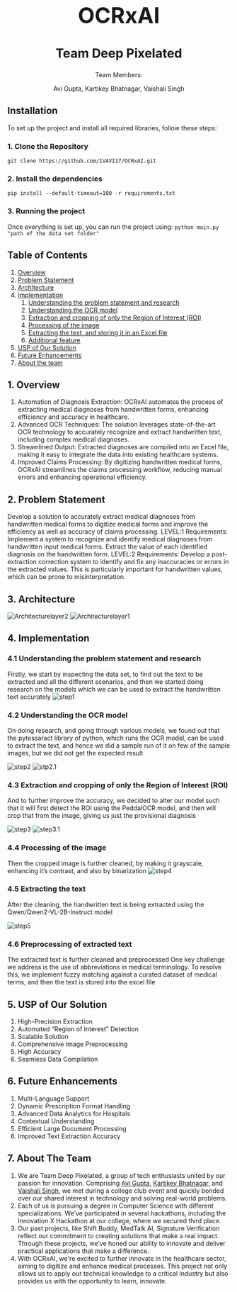 <div align="center">
  <h1 style="font-size: 3.5em;">OCRxAI</h1>
  <h2 style="font-size: 2em;">Team Deep Pixelated</h2>
  <p>Team Members:</p>
  <p>Avi Gupta, Kartikey Bhatnagar, Vaishali Singh</p>
</div>

## Installation
To set up the project and install all required libraries, follow these steps:
### 1. Clone the Repository
   `git clone https://github.com/IVAVI17/OCRxAI.git`
### 2. Install the dependencies
  `pip install --default-timeout=100 -r requirements.txt`
### 3. Running the project
Once everything is set up, you can run the project using:
`python main.py "path of the data set folder"`

## Table of Contents
1. [Overview](#1-overview)
2. [Problem Statement](#2-problem-statement)
3. [Architecture](#3-architecture)
4. [Implementation](#4-implementation)
    1. [Understanding the problem statement and research](#41-understanding-the-problem-statement-and-research)
    2. [Understanding the OCR model](#42-understanding-the-ocr-model)
    3. [Extraction and cropping of only the Region of Interest (ROI)](#43-extraction-and-cropping-of-only-the-region-of-interest-roi)
    4. [Processing of the image](#44-processing-of-the-image)
    5. [Extracting the text, and storing it in an Excel file](#45-extracting-the-text-and-storing-it-in-an-excel-file)
    6. [Additional feature](#46-additional-feature)
5. [USP of Our Solution](#5-usp-of-our-solution)
6. [Future Enhancements ](#6-future-enhancements)
7. [About the team ](#6-about-the-team)

## 1. Overview
1. Automation of Diagnosis Extraction: OCRxAI automates the process of extracting medical diagnoses from handwritten forms, enhancing efficiency and accuracy in healthcare.
2. Advanced OCR Techniques: The solution leverages state-of-the-art OCR technology to accurately recognize and extract handwritten text, including complex medical diagnoses.
3. Streamlined Output: Extracted diagnoses are compiled into an Excel file, making it easy to integrate the data into existing healthcare systems.
4. Improved Claims Processing: By digitizing handwritten medical forms, OCRxAI streamlines the claims processing workflow, reducing manual errors and enhancing operational efficiency.

## 2. Problem Statement
Develop a solution to accurately extract medical diagnoses from handwritten medical forms to digitize medical forms and improve the efficiency as well as accuracy of claims processing.
LEVEL:1
Requirements: Implement a system to recognize and identify medical diagnoses from handwritten input medical forms.
Extract the value of each identified diagnosis on the handwritten form.
LEVEL:2
Requirements: Develop a post-extraction correction system to identify and fix any inaccuracies or errors in the extracted values. This is particularly important for handwritten values, which can be prone to misinterpretation.

## 3. Architecture
![Architecturelayer2](https://drive.google.com/uc?export=view&id=1cqx_fN69-DPOeEr1F5kVtqrHnswNA-yI)
![Architecturelayer1](https://drive.google.com/uc?export=view&id=12Q9p0B21xqDHYlzpV8PNLWsNx664sfKV)

## 4. Implementation
### 4.1 Understanding the problem statement and research 
Firstly, we start by inspecting the data set, to find out the text to be extracted and all the different scenarios, and then we started doing research on the models which we can be used to extract the handwritten text accurately 
![step1](https://drive.google.com/uc?export=view&id=1s41N5rUp4vjnjwyp23-e1R-8KUQIISs3)

### 4.2 Understanding the OCR model 
On doing research, and going through various models, we found out that the pytessaract library of python, which runs the OCR model, can be used to extract the text, and hence we did a sample run of it on few of the sample images, but we did not get the expected result

![step2](https://drive.google.com/uc?export=view&id=1s2yW_WFP1BaudWfFuYJa_Qk2DKhB9jUc)
![stp2.1](https://drive.google.com/uc?export=view&id=18d3WHA8iZD5byOA06Lcv_hDpji-qu-m-)

### 4.3 Extraction and cropping of only the Region of Interest (ROI)
And to further improve the accuracy, we decided to alter our model such that it will first detect the ROI using the PeddalOCR model, and then will crop that from the image, giving us just the provisional diagnosis

![step3](https://drive.google.com/uc?export=view&id=1WQEA6wOKb4AvEtWH48W_6aUm11SG29Vl)
![step3.1](https://drive.google.com/uc?export=view&id=1-N0cH-U_I1yO-oAG4iF8MNs9eXUlk3fI)

### 4.4 Processing of the image
Then the cropped image is further cleaned, by making it grayscale, enhancing it’s contrast, and also by binarization 
![step4](https://drive.google.com/uc?export=view&id=1VuJzKD6AprVM3n8fWK3BP4ow0Co351L3)

### 4.5 Extracting the text
After the cleaning, the handwritten text is being extracted using the Qwen/Qwen2-VL-2B-Instruct model

![step5](https://drive.google.com/uc?export=view&id=1_QSLINjJTSPAP7p7dBEB7GmsMYDynTTt)

### 4.6 Preprocessing of extracted text 
The extracted text is further cleaned and preprocessed
One key challenge we address is the use of abbreviations in medical terminology. To resolve this, we implement fuzzy matching against a curated dataset of medical terms, and then the text is stored into the excel file


## 5. USP of Our Solution
1. High-Precision Extraction
2. Automated “Region of Interest” Detection
3. Scalable Solution
4. Comprehensive Image Preprocessing
5. High Accuracy
6. Seamless Data Compilation

## 6. Future Enhancements
1. Multi-Language Support
2. Dynamic Prescription Format Handling
3. Advanced Data Analytics for Hospitals
4. Contextual Understanding
5. Efficient Large Document Processing
6. Improved Text Extraction Accuracy

## 7. About The Team
1. We are Team Deep Pixelated, a group of tech enthusiasts united by our passion for innovation. Comprising [Avi Gupta](https://github.com/IVAVI17), [Kartikey Bhatnagar](https://github.com/kartikey-codes), and [Vaishali Singh](https://github.com/Vaishaliii25), we met during a college club event and quickly bonded over our shared interest in technology and solving real-world problems.
2. Each of us is pursuing a degree in Computer Science with different specializations. We’ve participated in several hackathons, including the Innovation X Hackathon at our college, where we secured third place.
3. Our past projects, like Shift Buddy, MedTalk AI, Signature Verification reflect our commitment to creating solutions that make a real impact. Through these projects, we’ve honed our ability to innovate and deliver practical applications that make a difference.
4. With OCRxAI, we're excited to further innovate in the healthcare sector, aiming to digitize and enhance medical processes. This project not only allows us to apply our technical knowledge to a critical industry but also provides us with the opportunity to learn, innovate.

